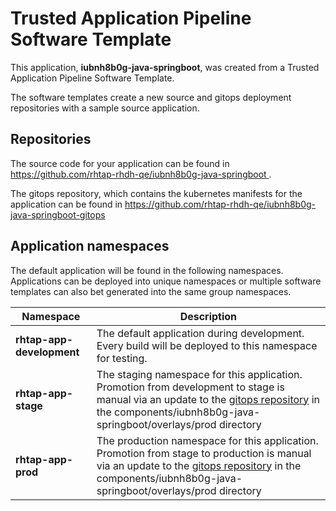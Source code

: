 # Trusted Application Pipeline Software Template

This application, **iubnh8b0g-java-springboot**, was created from a Trusted Application Pipeline Software Template.

The software templates create a new source and gitops deployment repositories with a sample source application. 

## Repositories

The source code for your application can be found in [https://github.com/rhtap-rhdh-qe/iubnh8b0g-java-springboot ](https://github.com/rhtap-rhdh-qe/iubnh8b0g-java-springboot ).
 
The gitops repository, which contains the kubernetes manifests for the application can be found in 
[https://github.com/rhtap-rhdh-qe/iubnh8b0g-java-springboot-gitops ](https://github.com/rhtap-rhdh-qe/iubnh8b0g-java-springboot-gitops ) 

## Application namespaces 

The default application will be found in the following namespaces. Applications can be deployed into unique namespaces or multiple software templates can also bet generated into the same group namespaces.  

|  Namespace   |  Description   |  
| -------- | -------- |   
| **rhtap-app-development** | The default application during development. Every build will be deployed to this namespace for testing. | 
| **rhtap-app-stage** | The staging namespace for this application. Promotion from development to stage is manual via an update to the [gitops repository](https://github.com/rhtap-rhdh-qe/iubnh8b0g-java-springboot-gitops ) in the components/iubnh8b0g-java-springboot/overlays/prod directory |  
| **rhtap-app-prod** | The production namespace for this application. Promotion from stage to production is manual via an update to the [gitops repository](https://github.com/rhtap-rhdh-qe/iubnh8b0g-java-springboot-gitops ) in the components/iubnh8b0g-java-springboot/overlays/prod directory | 